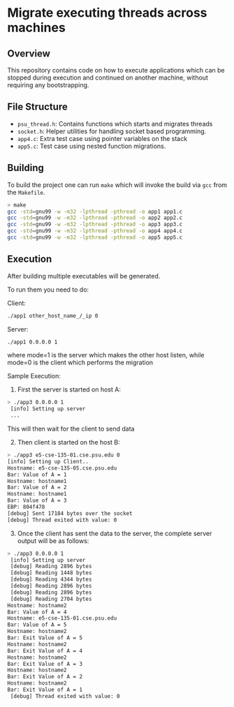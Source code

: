 # Migrate executing threads across machines

## Overview

This repository contains code on how to execute applications which can be stopped during execution and continued on another machine,
without requiring any bootstrapping.

## File Structure

 - `psu_thread.h`: Contains functions which starts and migrates threads
 - `socket.h`: Helper utilities for handling socket based programming.
 - `app4.c`: Extra test case using pointer variables on the stack
 - `app5.c`: Test case using nested function migrations.

## Building

To build the project one can run `make` which will invoke the build via `gcc` from the `Makefile`.

```sh
> make
gcc -std=gnu99 -w -m32 -lpthread -pthread -o app1 app1.c
gcc -std=gnu99 -w -m32 -lpthread -pthread -o app2 app2.c
gcc -std=gnu99 -w -m32 -lpthread -pthread -o app3 app3.c
gcc -std=gnu99 -w -m32 -lpthread -pthread -o app4 app4.c
gcc -std=gnu99 -w -m32 -lpthread -pthread -o app5 app5.c
```

## Execution

After building multiple executables will be generated.

To run them you need to do:

Client:

```sh
./app1 other_host_name_/_ip 0
```

Server:

```sh
./app1 0.0.0.0 1
```

where mode=1 is the server which makes the other host listen, while mode=0 is the client which performs the migration


Sample Execution:

 1. First the server is started on host A:

 ```sh
> ./app3 0.0.0.0 1
  [info] Setting up server
  ...
 ```

 This will then wait for the client to send data

 2. Then client is started on the host B:

 ```sh
> ./app3 e5-cse-135-01.cse.psu.edu 0
 [info] Setting up Client..
Hostname: e5-cse-135-05.cse.psu.edu
Bar: Value of A = 1
Hostname: hostname1
Bar: Value of A = 2
Hostname: hostname1
Bar: Value of A = 3
EBP: 804f478
 [debug] Sent 17184 bytes over the socket
 [debug] Thread exited with value: 0
 ```

 3. Once the client has sent the data to the server, the complete server output will be as follows:

 ```sh
 > ./app3 0.0.0.0 1
  [info] Setting up server
  [debug] Reading 2896 bytes
  [debug] Reading 1448 bytes
  [debug] Reading 4344 bytes
  [debug] Reading 2896 bytes
  [debug] Reading 2896 bytes
  [debug] Reading 2704 bytes
 Hostname: hostname2
 Bar: Value of A = 4
 Hostname: e5-cse-135-01.cse.psu.edu
 Bar: Value of A = 5
 Hostname: hostname2
 Bar: Exit Value of A = 5
 Hostname: hostname2
 Bar: Exit Value of A = 4
 Hostname: hostname2
 Bar: Exit Value of A = 3
 Hostname: hostname2
 Bar: Exit Value of A = 2
 Hostname: hostname2
 Bar: Exit Value of A = 1
  [debug] Thread exited with value: 0
 ```
